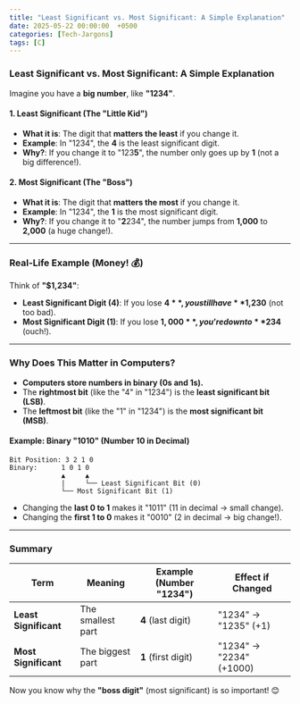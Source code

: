 ```yaml
---
title: "Least Significant vs. Most Significant: A Simple Explanation"
date: 2025-05-22 00:00:00  +0500
categories: [Tech-Jargons]
tags: [C]
---
```


### **Least Significant vs. Most Significant: A Simple Explanation**  

Imagine you have a **big number**, like **"1234"**.  

#### **1. Least Significant (The "Little Kid")**  
- **What it is**: The digit that **matters the least** if you change it.  
- **Example**: In "1234", the **4** is the least significant digit.  
- **Why?**: If you change it to "123**5**", the number only goes up by **1** (not a big difference!).  

#### **2. Most Significant (The "Boss")**  
- **What it is**: The digit that **matters the most** if you change it.  
- **Example**: In "1234", the **1** is the most significant digit.  
- **Why?**: If you change it to "**2**234", the number jumps from **1,000** to **2,000** (a huge change!).  

---

### **Real-Life Example (Money! 💰)**  
Think of **"$1,234"**:  
- **Least Significant Digit (4)**: If you lose **$4**, you still have **$1,230** (not too bad).  
- **Most Significant Digit (1)**: If you lose **$1,000**, you’re down to **$234** (ouch!).  

---

### **Why Does This Matter in Computers?**  
- **Computers store numbers in binary (0s and 1s).**  
- The **rightmost bit** (like the "4" in "1234") is the **least significant bit (LSB)**.  
- The **leftmost bit** (like the "1" in "1234") is the **most significant bit (MSB)**.  

#### **Example: Binary "1010" (Number 10 in Decimal)**  
```
Bit Position: 3 2 1 0  
Binary:      1 0 1 0  
             ▲     ▲  
             |     └── Least Significant Bit (0)  
             └── Most Significant Bit (1)  
```  
- Changing the **last 0 to 1** makes it "1011" (11 in decimal → small change).  
- Changing the **first 1 to 0** makes it "0010" (2 in decimal → big change!).  

---

### **Summary**  
| Term | Meaning | Example (Number "1234") | Effect if Changed |  
|------|---------|--------------------------|-------------------|  
| **Least Significant** | The smallest part | **4** (last digit) | "1234" → "1235" (+1) |  
| **Most Significant** | The biggest part | **1** (first digit) | "1234" → "2234" (+1000) |  

Now you know why the **"boss digit"** (most significant) is so important! 😊
